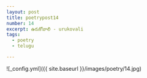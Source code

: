 ```yaml
---
layout: post
title: poetrypost14
number: 14
excerpt: ఉరుకోవాలి - urukovali
tags:
  - poetry
  - telugu

---
```




![_config.yml]({{ site.baseurl }}/images/poetry/14.jpg)

